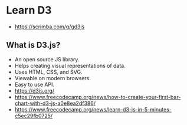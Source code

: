 # Learn D3

* <https://scrimba.com/g/gd3js>

## What is D3.js?

* An open source JS library.
* Helps creating visual representations of data.
* Uses HTML, CSS, and SVG.
* Viewable on modern browsers.
* Easy to use API.
* <https://d3js.org/>
* <https://www.freecodecamp.org/news/how-to-create-your-first-bar-chart-with-d3-js-a0e8ea2df386/>
* <https://www.freecodecamp.org/news/learn-d3-js-in-5-minutes-c5ec29fb0725/>